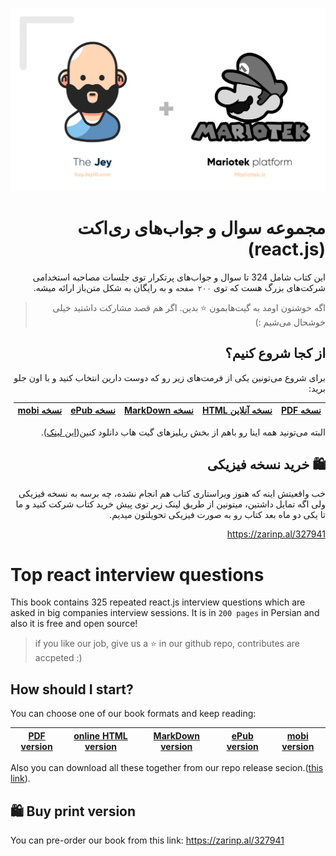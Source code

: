 <div dir="rtl">

<p align="center">
    <img src="https://raw.githubusercontent.com/Mariotek/BetterUnderstandingOfJavascript/master/image-MariotekLogo.png" >
</p>

# مجموعه سوال و جواب‌های ری‌اکت (react.js)

این کتاب شامل 324 تا سوال و جواب‌های پرتکرار توی جلسات مصاحبه استخدامی شرکت‌های بزرگ هست که توی `۲۰۰ صفحه` و به رایگان به شکل متن‌باز ارائه میشه.

> اگه خوشتون اومد به گیت‌هابمون :star: بدین. اگر هم قصد مشارکت داشتید خیلی خوشحال می‌شیم :)

## از کجا شروع کنیم؟ 

برای شروع می‌تونین یکی از فرمت‌های زیر رو که دوست دارین انتخاب کنید و با اون جلو برید:

| [**نسخه PDF**](https://github.com/Mariotek/reactjs-persian-interview-questions/raw/master/book.pdf)      | [**نسخه آنلاین HTML**](https://react.sayjeyhi.com) | [**نسخه MarkDown**](https://github.com/Mariotek/reactjs-persian-interview-questions/blob/master/book.md#%D9%85%D8%AC%D9%85%D9%88%D8%B9%D9%87-%D8%B3%D9%88%D8%A7%D9%84%D8%A7%D8%AA-%D8%A7%D8%B3%D8%AA%D8%AE%D8%AF%D8%A7%D9%85%DB%8C-%D8%B1%DB%8C%D8%A7%DA%A9%D8%AA) | [**نسخه ePub**](https://github.com/Mariotek/reactjs-persian-interview-questions/raw/master/book.epub) | [**نسخه mobi**](https://github.com/Mariotek/reactjs-persian-interview-questions/raw/master/book.mobi) |
|-------------------|---------------|---------------|--------------------|-------------|

البته می‌تونید همه اینا رو باهم از بخش ریلیزهای گیت هاب دانلود کنین([این لینک](https://github.com/Mariotek/reactjs-persian-interview-questions/releases)).


## 🛍 خرید نسخه فیزیکی 

خب واقعیتش اینه که هنوز ویراستاری کتاب هم انجام نشده، چه برسه به نسخه فیزیکی ولی اگه تمایل داشتین، میتونین از طریق لینک زیر توی پیش خرید کتاب شرکت کنید و ما تا یکی دو ماه بعد کتاب رو به صورت فیزیکی تحویلتون میدیم.

https://zarinp.al/327941

</div>


<div dir="ltr">

# Top react interview questions

This book contains 325 repeated react.js interview questions which are asked in big companies interview sessions.
It is in `200 pages` in Persian and also it is free and open source! 

> if you like our job, give us a :star: in our github repo, contributes are accpeted :)

## How should I start? 

You can choose one of our book formats and keep reading: 

| [**PDF version**](https://github.com/Mariotek/reactjs-persian-interview-questions/raw/master/book.pdf)      | [**online HTML version**](https://react.sayjeyhi.com) | [**MarkDown version**](https://github.com/Mariotek/reactjs-persian-interview-questions/blob/master/book.md#%D9%85%D8%AC%D9%85%D9%88%D8%B9%D9%87-%D8%B3%D9%88%D8%A7%D9%84%D8%A7%D8%AA-%D8%A7%D8%B3%D8%AA%D8%AE%D8%AF%D8%A7%D9%85%DB%8C-%D8%B1%DB%8C%D8%A7%DA%A9%D8%AA) | [**ePub version**](https://github.com/Mariotek/reactjs-persian-interview-questions/raw/master/book.epub) | [**mobi version**](https://github.com/Mariotek/reactjs-persian-interview-questions/raw/master/book.mobi) |
|-------------------|---------------|---------------|--------------------|-------------|

Also you can download all these together from our repo release secion.([this link](https://github.com/Mariotek/reactjs-persian-interview-questions/releases)).


## 🛍 Buy print version 

You can pre-order our book from this link:
https://zarinp.al/327941

</div>

